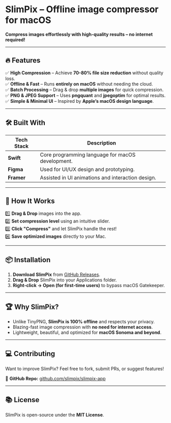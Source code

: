 # SlimPix – Offline image compressor for macOS  
**Compress images effortlessly with high-quality results – no internet required!**  



---

## 🔥 Features  
✅ **High Compression** – Achieve **70-80% file size reduction** without quality loss.  
✅ **Offline & Fast** – Runs **entirely on macOS** without needing the cloud.  
✅ **Batch Processing** – Drag & drop **multiple images** for quick compression.  
✅ **PNG & JPEG Support** – Uses **pngquant** and **jpegoptim** for optimal results.  
✅ **Simple & Minimal UI** – Inspired by **Apple’s macOS design language**.  

---

## 🛠️ Built With  

| Tech Stack | Description |
|------------|-------------|
|  **Swift** | Core programming language for macOS development. |
|  **Figma** | Used for UI/UX design and prototyping. |
|  **Framer** | Assisted in UI animations and interaction design. |

---

## 🚀 How It Works  

1️⃣ **Drag & Drop** images into the app.  
2️⃣ **Set compression level** using an intuitive slider.  
3️⃣ **Click "Compress"** and let SlimPix handle the rest!  
4️⃣ **Save optimized images** directly to your Mac.  

---

## 📦 Installation  
1. **Download SlimPix** from [GitHub Releases](#).  
2. **Drag & Drop** SlimPix into your Applications folder.  
3. **Right-click → Open (for first-time users)** to bypass macOS Gatekeeper.  

---

## 🏆 Why SlimPix?  
- Unlike TinyPNG, **SlimPix is 100% offline** and respects your privacy.  
- Blazing-fast image compression with **no need for internet access**.  
- Lightweight, beautiful, and optimized for **macOS Sonoma and beyond**.  

---

## 💻 Contributing  
Want to improve SlimPix? Feel free to fork, submit PRs, or suggest features!  

🔗 **GitHub Repo:** [github.com/slimpix/slimpix-app](#)  

---

## 📚 License  
SlimPix is open-source under the **MIT License**.  

